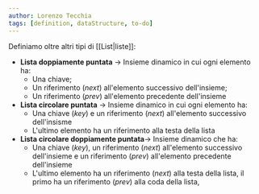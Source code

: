 ```yaml
---
author: Lorenzo Tecchia
tags: [definition, dataStructure, to-do]
---
```

Definiamo oltre altri tipi di [[List|liste]]:
- **Lista doppiamente puntata** $\rightarrow$ Insieme dinamico in cui ogni elemento ha:
	- Una chiave;
	- Un riferimento (*next*) all'elemento successivo dell'insieme;
	- Un riferimento (*prev*) all'elemento precedente dell'insieme
- **Lista circolare puntata** $\rightarrow$ Insieme dinamico in cui ogni elemento ha:
	- Una chiave (*key*) e un riferimento (*next*) all'elemento successivo dell'insisme
	- L'ultimo elemento ha un riferimento alla testa della lista
- **Lista circolare doppiamente puntata**$\rightarrow$ Insieme dinamico che ha:
	- Una chiave (*key*), un riferimento (*next*) all'elemento successivo dell'insieme e un riferimento (*prev*) all'elemento precedente dell'insieme
	- L'ultimo elemento ha un riferimento (*next*) alla testa della lista, il primo ha un riferimento (*prev*) alla coda della lista,
